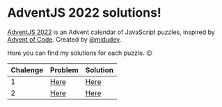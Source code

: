 # AdventJS 2022 solutions!

[AdventJS 2022](https://adventjs.dev/) is an Advent calendar of JavaScript puzzles, inspired by [Advent of Code](https://adventofcode.com). Created by [@midudev](https://github.com/midudev).

Here you can find my solutions for each puzzle. 😉

| Chalenge | Problem              | Solution             |
| -------- | -------------------- | -------------------- |
| 1        | [Here](01/README.md) | [Here](01/index.mjs) |
| 2        | [Here](02/README.md) | [Here](02/index.mjs) |
